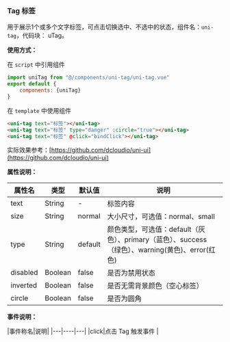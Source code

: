 ### Tag 标签

用于展示1个或多个文字标签，可点击切换选中、不选中的状态，组件名：``uni-tag``，代码块： uTag。

**使用方式：**

在 ``script`` 中引用组件 

```javascript
import uniTag from "@/components/uni-tag/uni-tag.vue"
export default {
    components: {uniTag}
}
```

在 ``template`` 中使用组件

```html
<uni-tag text="标签"></uni-tag>
<uni-tag text="标签" type="danger" :circle="true"></uni-tag>
<uni-tag text="标签" @click="bindClick"></uni-tag>
```

实际效果参考：[https://github.com/dcloudio/uni-ui](https://github.com/dcloudio/uni-ui)

**属性说明：**

|属性名		|类型	|默认值					|说明				|
|---		|----	|---					|---																											|
|text		|String	|-						|标签内容																										|
|size		|String	|normal|大小尺寸，可选值：normal、small					|
|type		|String	|default|颜色类型，可选值：default（灰色）、primary（蓝色）、success（绿色）、warning(黄色)、error(红色)|
|disabled	|Boolean|false	|是否为禁用状态|
|inverted	|Boolean|false	|是否无需背景颜色（空心标签）|
|circle 	|Boolean|false	|是否为圆角|


**事件说明：**

|事件称名|说明|
|---|----|---|
|click|点击 Tag 触发事件	|
